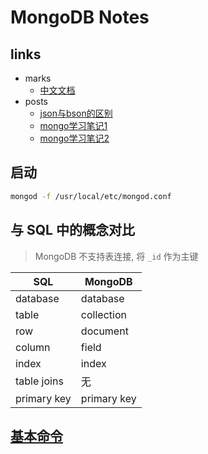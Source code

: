 # MongoDB Notes

## links
- marks
    - [中文文档](http://www.mongoing.com/docs)
- posts
    - [json与bson的区别](http://blog.csdn.net/xiaojin21cen/article/details/60953980)
    - [mongo学习笔记1](https://segmentfault.com/a/1190000011063248)
    - [mongo学习笔记2](http://blog.csdn.net/xqzhang8/article/details/72588278)

## 启动
```bash
mongod -f /usr/local/etc/mongod.conf
```

## 与 SQL 中的概念对比
> MongoDB 不支持表连接, 将 `_id` 作为主键

SQL | MongoDB 
-- | -- 
database | database 
table | collection 
row | document
column | field
index | index
table joins | 无
primary key | primary key

## [基本命令](https://github.com/SublimeCT/note/blob/master/MongoDB/docs/base-command.md)

